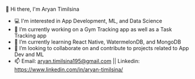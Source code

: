  👋 Hi there, I'm Aryan Timilsina
- 💻 I'm interested in App Development, ML, and Data Science
- 🔭 I’m currently working on a Gym Tracking app as well as a Task Tracking app
- 🌱 I’m currently learning React Native, WatermelonDB, and MongoDB
- 👯 I’m looking to collaborate on and contribute to projects related to App Dev and ML
- 📫 Email: aryan.timilsina195@gmail.com || Linkedin: https://www.linkedin.com/in/aryan-timilsina/
<!--
**MTGrimm/MTGrimm** is a ✨ _special_ ✨ repository because its `README.md` (this file) appears on your GitHub profile.

Here are some ideas to get you started:




- 🤔 I’m looking for help with ...
- 💬 Ask me about ...

- 😄 Pronouns: ...
- ⚡ Fun fact: ...
-->
